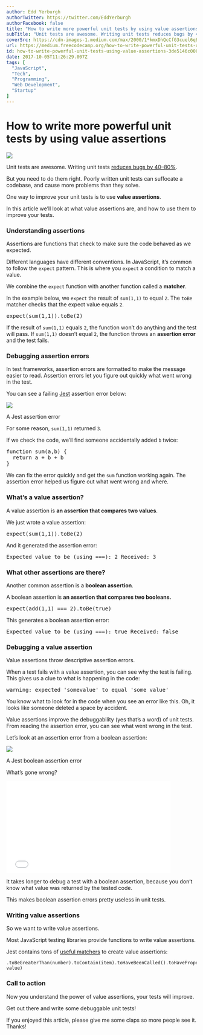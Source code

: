 ```yaml
---
author: Edd Yerburgh
authorTwitter: https://twitter.com/EddYerburgh
authorFacebook: false
title: "How to write more powerful unit tests by using value assertions"
subTitle: "Unit tests are awesome. Writing unit tests reduces bugs by 40–80%...."
coverSrc: https://cdn-images-1.medium.com/max/2000/1*kmxDhQcCfG3cuel6qBz2Iw.jpeg
url: https://medium.freecodecamp.org/how-to-write-powerful-unit-tests-using-value-assertions-3de5146c0088
id: how-to-write-powerful-unit-tests-using-value-assertions-3de5146c0088
date: 2017-10-05T11:26:29.007Z
tags: [
  "JavaScript",
  "Tech",
  "Programming",
  "Web Development",
  "Startup"
]
---
```

# How to write more powerful unit tests by using value assertions







![](https://cdn-images-1.medium.com/max/2000/1*kmxDhQcCfG3cuel6qBz2Iw.jpeg)







Unit tests are awesome. Writing unit tests [reduces bugs by 40–80%](https://www.computer.org/csdl/mags/so/2007/03/s3024.pdf).

But you need to do them right. Poorly written unit tests can suffocate a codebase, and cause more problems than they solve.

One way to improve your unit tests is to use **value assertions**.

In this article we’ll look at what value assertions are, and how to use them to improve your tests.

### Understanding assertions

Assertions are functions that check to make sure the code behaved as we expected.

Different languages have different conventions. In JavaScript, it’s common to follow the `expect` pattern. This is where you `expect` a condition to match a value.

We combine the `expect` function with another function called a **matcher**.

In the example below, we `expect` the result of `sum(1,1)` to equal `2`. The `toBe` matcher checks that the expect value equals `2`.

<pre name="e83e" id="e83e" class="graf graf--pre graf-after--p">expect(sum(1,1)).toBe(2)</pre>

If the result of `sum(1,1)` equals `2`, the function won’t do anything and the test will pass. If `sum(1,1)` doesn’t equal `2`, the function throws an **assertion error** and the test fails.

### Debugging assertion errors

In test frameworks, assertion errors are formatted to make the message easier to read. Assertion errors let you figure out quickly what went wrong in the test.

You can see a failing [Jest](https://facebook.github.io/jest/) assertion error below:



![](https://cdn-images-1.medium.com/max/1600/1*SHgCe-J5BnxbYHqYp-ziTQ.png)

A Jest assertion error



For some reason, `sum(1,1)` returned `3`.

If we check the code, we’ll find someone accidentally added `b` twice:

<pre name="48fe" id="48fe" class="graf graf--pre graf-after--p">function sum(a,b) {  
  return a + b + b  
}</pre>

We can fix the error quickly and get the `sum` function working again. The assertion error helped us figure out what went wrong and where.

### What’s a value assertion?

A value assertion is **an assertion that compares two values**.

We just wrote a value assertion:

<pre name="da07" id="da07" class="graf graf--pre graf-after--p">expect(sum(1,1)).toBe(2)</pre>

And it generated the assertion error:

<pre name="74d2" id="74d2" class="graf graf--pre graf-after--p">Expected value to be (using ===): 2 Received: 3</pre>

### What other assertions are there?

Another common assertion is a **boolean assertion**.

A boolean assertion is **an assertion that compares two booleans.**

<pre name="7f5c" id="7f5c" class="graf graf--pre graf-after--p">expect(add(1,1) === 2).toBe(true)</pre>

This generates a boolean assertion error:

<pre name="6b75" id="6b75" class="graf graf--pre graf-after--p">Expected value to be (using ===): true Received: false</pre>

### Debugging a value assertion

Value assertions throw descriptive assertion errors.

When a test fails with a value assertion, you can see why the test is failing. This gives us a clue to what is happening in the code:

<pre name="9376" id="9376" class="graf graf--pre graf-after--p">warning: expected 'somevalue' to equal 'some value'</pre>

You know what to look for in the code when you see an error like this. Oh, it looks like someone deleted a space by accident.

Value assertions improve the debuggability (yes that’s a word) of unit tests. From reading the assertion error, you can see what went wrong in the test.

Let’s look at an assertion error from a boolean assertion:



![](https://cdn-images-1.medium.com/max/1600/1*OuCMjAKGk1XmRD92fplo0Q.png)

A Jest boolean assertion error



What’s gone wrong?





<iframe data-width="435" data-height="244" width="435" height="244" src="/media/7b14192947565707fccb782be84059ee?postId=3de5146c0088" data-media-id="7b14192947565707fccb782be84059ee" data-thumbnail="https://i.embed.ly/1/image?url=https%3A%2F%2Fmedia.giphy.com%2Fmedia%2FPBg4KWciMK6zu%2Fgiphy.gif&amp;key=a19fcc184b9711e1b4764040d3dc5c07" allowfullscreen="" frameborder="0"></iframe>





It takes longer to debug a test with a boolean assertion, because you don’t know what value was returned by the tested code.

This makes boolean assertion errors pretty useless in unit tests.

### Writing value assertions

So we want to write value assertions.

Most JavaScript testing libraries provide functions to write value assertions.

Jest contains tons of [useful matchers](https://facebook.github.io/jest/docs/en/expect.html) to create value assertions:

    .toBeGreaterThan(number).toContain(item).toHaveBeenCalled().toHaveProperty(keyPath, value)

### Call to action

Now you understand the power of value assertions, your tests will improve.

Get out there and write some debuggable unit tests!

If you enjoyed this article, please give me some claps so more people see it. Thanks!








